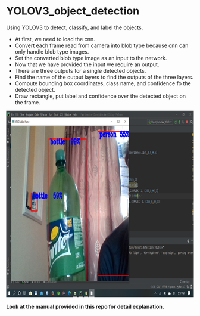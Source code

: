 # YOLOV3_object_detection
Using YOLOV3 to detect, classify, and label the objects.

<ul>
  <li>At first, we need to load the cnn.</li>
  <li>Convert each frame read from camera into blob type because cnn can only handle blob type images.</li>
  <li>Set the converted blob type image as an input to the network.</li>
  <li>Now that we have provided the input we require an output.</li>
  <li>There are three outputs for a single detected objects.</li>
  <li>Find the name of the output layers to find the outputs of the three layers.</li>
  <li>Compute bounding box coordinates, class name, and confidence fo the detected object.</li>
  <li>Draw rectangle, put label and confidence over the detected object on the frame.</li>
</ul>
<img src="i1.png" width=900 height=500>

<b>Look at the manual provided in this repo for detail explanation.</b>
